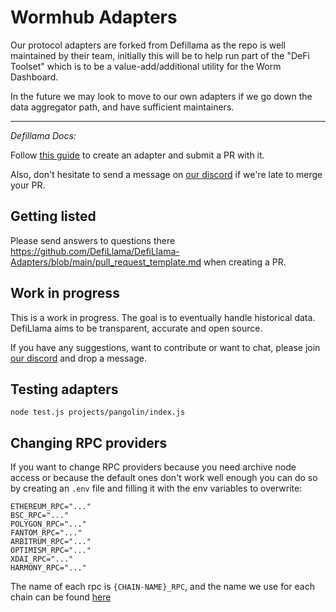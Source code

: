 # Wormhub Adapters

Our protocol adapters are forked from Defillama as the repo is well maintained by their team, initially this will be to help run part of the "DeFi Toolset" which is to be a value-add/additional utility for the Worm Dashboard. 

In the future we may look to move to our own adapters if we go down the data aggregator path, and have sufficient maintainers.

---

_Defillama Docs:_

Follow [this guide](https://docs.llama.fi/submit-a-project) to create an adapter and submit a PR with it.

Also, don't hesitate to send a message on [our discord](https://discord.gg/buPFYXzDDd) if we're late to merge your PR.


## Getting listed

Please send answers to questions there https://github.com/DefiLlama/DefiLlama-Adapters/blob/main/pull_request_template.md when creating a PR.

## Work in progress

This is a work in progress. The goal is to eventually handle historical data. DefiLlama aims to be transparent, accurate and open source.

If you have any suggestions, want to contribute or want to chat, please join [our discord](https://discord.gg/buPFYXzDDd) and drop a message.

## Testing adapters
```
node test.js projects/pangolin/index.js
```

## Changing RPC providers
If you want to change RPC providers because you need archive node access or because the default ones don't work well enough you can do so by creating an `.env` file and filling it with the env variables to overwrite:
```
ETHEREUM_RPC="..."
BSC_RPC="..."
POLYGON_RPC="..."
FANTOM_RPC="..."
ARBITRUM_RPC="..."
OPTIMISM_RPC="..."
XDAI_RPC="..."
HARMONY_RPC="..."
```

The name of each rpc is `{CHAIN-NAME}_RPC`, and the name we use for each chain can be found [here](https://github.com/DefiLlama/defillama-sdk/blob/master/src/general.ts#L33)
